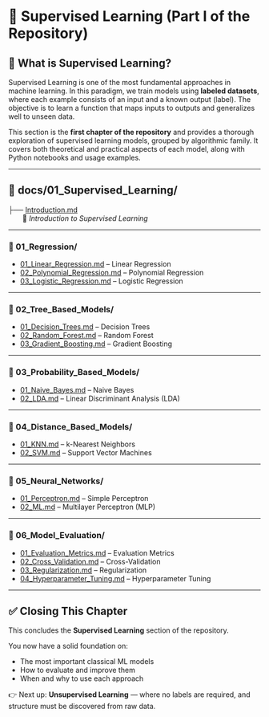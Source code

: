 # 📘 Supervised Learning (Part I of the Repository)

## 🧠 What is Supervised Learning?

Supervised Learning is one of the most fundamental approaches in machine learning. In this paradigm, we train models using **labeled datasets**, where each example consists of an input and a known output (label). The objective is to learn a function that maps inputs to outputs and generalizes well to unseen data.

This section is the **first chapter of the repository** and provides a thorough exploration of supervised learning models, grouped by algorithmic family. It covers both theoretical and practical aspects of each model, along with Python notebooks and usage examples.

---

## 📁 docs/01_Supervised_Learning/

├── [Introduction.md](docs/01_Supervised_Learning/Introduction.md)  
  📘 *Introduction to Supervised Learning*

---

### 📂 01_Regression/
- [01_Linear_Regression.md](docs/01_Supervised_Learning/01_Regression/01_Linear_Regression.md) – Linear Regression  
- [02_Polynomial_Regression.md](docs/01_Supervised_Learning/01_Regression/02_Polynomial_Regression.md) – Polynomial Regression  
- [03_Logistic_Regression.md](docs/01_Supervised_Learning/01_Regression/03_Logistic_Regression.md) – Logistic Regression  

---

### 📂 02_Tree_Based_Models/
- [01_Decision_Trees.md](docs/01_Supervised_Learning/02_Tree_Based_Models/01_Decision_Trees.md) – Decision Trees  
- [02_Random_Forest.md](docs/01_Supervised_Learning/02_Tree_Based_Models/02_Random_Forest.md) – Random Forest  
- [03_Gradient_Boosting.md](docs/01_Supervised_Learning/02_Tree_Based_Models/03_Gradient_Boosting.md) – Gradient Boosting  

---

### 📂 03_Probability_Based_Models/
- [01_Naive_Bayes.md](docs/01_Supervised_Learning/03_Probability_Based_Models/01_Naive_Bayes.md) – Naive Bayes  
- [02_LDA.md](docs/01_Supervised_Learning/03_Probability_Based_Models/02_LDA.md) – Linear Discriminant Analysis (LDA)  

---

### 📂 04_Distance_Based_Models/
- [01_KNN.md](docs/01_Supervised_Learning/04_Distance_Based_Models/01_KNN.md) – k-Nearest Neighbors  
- [02_SVM.md](docs/01_Supervised_Learning/04_Distance_Based_Models/02_SVM.md) – Support Vector Machines  

---

### 📂 05_Neural_Networks/
- [01_Perceptron.md](docs/01_Supervised_Learning/05_Neural_Networks/01_Perceptron.md) – Simple Perceptron  
- [02_ML.md](docs/01_Supervised_Learning/05_Neural_Networks/02_ML.md) – Multilayer Perceptron (MLP)  

---

### 📂 06_Model_Evaluation/
- [01_Evaluation_Metrics.md](docs/01_Supervised_Learning/06_Model_Evaluation/01_Evaluation_Metrics.md) – Evaluation Metrics  
- [02_Cross_Validation.md](docs/01_Supervised_Learning/06_Model_Evaluation/02_Cross_Validation.md) – Cross-Validation  
- [03_Regularization.md](docs/01_Supervised_Learning/06_Model_Evaluation/03_Regularization.md) – Regularization  
- [04_Hyperparameter_Tuning.md](docs/01_Supervised_Learning/06_Model_Evaluation/04_Hyperparameter_Tuning.md) – Hyperparameter Tuning  



---


## ✅ Closing This Chapter

This concludes the **Supervised Learning** section of the repository.

You now have a solid foundation on:
- The most important classical ML models
- How to evaluate and improve them
- When and why to use each approach

👉 Next up: **Unsupervised Learning** — where no labels are required, and structure must be discovered from raw data.
